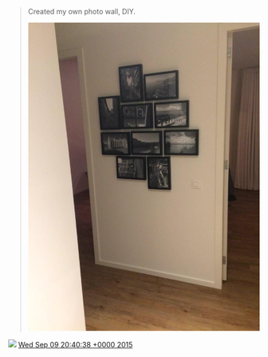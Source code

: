 > Created my own photo wall, DIY\. 
> 
> ![](../../media/641712841033162753-COfSbDnWcAAZfp4.jpg)

<img src="../../media/tweet.ico" width="12" /> [Wed Sep 09 20:40:38 +0000 2015](https://twitter.com/DromerDenker/status/641712841033162753)